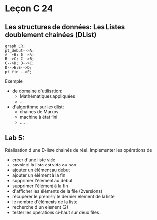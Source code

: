 # Leçon C 24

## Les structures de données: Les Listes doublement chainées (DList)

``` mermaid
graph LR; 
pt_debut-->A;
A-->B; B-->A;
B-->C; C-->B;
C-->D; D-->C;
D-->E;E-->D;
pt_fin -->E;
```

Exemple 

* de  domaine d'utilisation: 
  + Mathématiques appliquées
  + ...
* d'algorithme sur les  dlist:
  + chaines de Markov
  + machine à état fini
  + ....

## Lab 5: 

Réalisation d'une D-liste chainés de réel.
Implementer les opérations de 

* créer d'une liste vide
* savoir si la liste est vide ou non
* ajouter un élément au debut
*  ajouter un élément à la fin
*  supprimer l'élément au debut
*  supprimer l'élément à la fin
* d'afficher les éléments de la file (2versions)
* récupérer le premier/ le dernier element de la liste
* le nombre d'éléments de la liste
* recherche d'un element (2)
* tester les operations ci-haut sur deux files .
